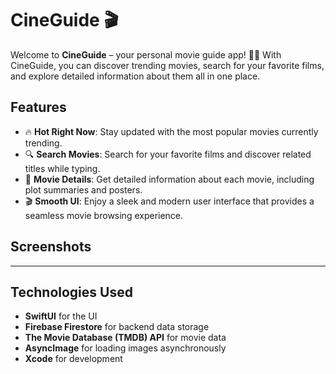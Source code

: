 # CineGuide 🎬

Welcome to **CineGuide** – your personal movie guide app! 🎥🍿 With CineGuide, you can discover trending movies, search for your favorite films, and explore detailed information about them all in one place.

## Features

- 🔥 **Hot Right Now**: Stay updated with the most popular movies currently trending.
- 🔍 **Search Movies**: Search for your favorite films and discover related titles while typing.
- 📜 **Movie Details**: Get detailed information about each movie, including plot summaries and posters.
- 🎬 **Smooth UI**: Enjoy a sleek and modern user interface that provides a seamless movie browsing experience.

## Screenshots

<!-- Include some images of your app here -->

---

## Technologies Used

- **SwiftUI** for the UI
- **Firebase Firestore** for backend data storage
- **The Movie Database (TMDB) API** for movie data
- **AsyncImage** for loading images asynchronously
- **Xcode** for development
